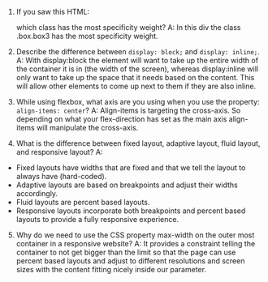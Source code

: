 1. If you saw this HTML: <div class="box box1 box2 box3"></div> which class has the most specificity weight?
A: In this div the class .box.box3 has the most specificity weight.

2. Describe the difference between ```display: block;``` and ```display: inline;```.
A: With display:block the element will want to take up the entire width of the container it is in (the width of the screen), whereas display:inline will only want to take up the space that it needs based on the content. This will allow other elements to come up next to them if they are also inline.

3. While using flexbox, what axis are you using when you use the property: ```align-items: center```?
A: Align-items is targeting the cross-axis. So depending on what your flex-direction has set as the main axis align-items will manipulate the cross-axis.

4. What is the difference between fixed layout, adaptive layout, fluid layout, and responsive layout?
A: 
- Fixed layouts have widths that are fixed and that we tell the layout to always have (hard-coded).
- Adaptive layouts are based on breakpoints and adjust their widths accordingly.
- Fluid layouts are percent based layouts.
- Responsive layouts incorporate both breakpoints and percent based layouts to provide a fully responsive experience.

5. Why do we need to use the CSS property max-width on the outer most container in a responsive website?
A: It provides a constraint telling the container to not get bigger than the limit so that the page can use percent based layouts and adjust to different resolutions and screen sizes with the content fitting nicely inside our parameter.
